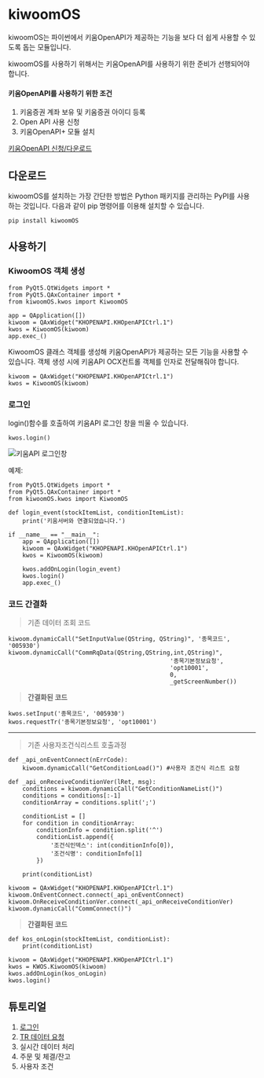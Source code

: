 # kiwoomOS
kiwoomOS는 파이썬에서 키움OpenAPI가 제공하는 기능을 보다 더 쉽게 사용할 수 있도록 돕는 모듈입니다. 

kiwoomOS를 사용하기 위해서는 키움OpenAPI를 사용하기 위한 준비가 선행되어야 합니다.  

#### 키움OpenAPI를 사용하기 위한 조건
  1. 키움증권 계좌 보유 및 키움증권 아이디 등록
  2. Open API 사용 신청
  3. 키움OpenAPI+ 모듈 설치
 
[키움OpenAPI 신청/다운로드](https://www3.kiwoom.com/nkw.templateFrameSet.do?m=m1408000000)



다운로드
--------
kiwoomOS를 설치하는 가장 간단한 방법은 Python 패키지를 관리하는 PyPI를 사용하는 것입니다.
다음과 같이 pip 명령어를 이용해 설치할 수 있습니다.
```
pip install kiwoomOS
```


사용하기
-------
### KiwoomOS 객체 생성
```
from PyQt5.QtWidgets import *
from PyQt5.QAxContainer import *
from kiwoomOS.kwos import KiwoomOS

app = QApplication([])
kiwoom = QAxWidget("KHOPENAPI.KHOpenAPICtrl.1")
kwos = KiwoomOS(kiwoom)
app.exec_()
```

KiwoomOS 클래스 객체를 생성해 키움OpenAPI가 제공하는 모든 기능을 사용할 수 있습니다. 
객체 생성 시에 키움API OCX컨트롤 객체를 인자로 전달해줘야 합니다.

```
kiwoom = QAxWidget("KHOPENAPI.KHOpenAPICtrl.1")
kwos = KiwoomOS(kiwoom)
```

### 로그인 
login()함수를 호출하여 키움API 로그인 창을 띄울 수 있습니다.
```
kwos.login()
```
![키움API 로그인창](https://postfiles.pstatic.net/20160917_142/rkdwnsdud555_1474046676886JObIO_PNG/12.png?type=w2)

예제:
```
from PyQt5.QtWidgets import *
from PyQt5.QAxContainer import *
from kiwoomOS.kwos import KiwoomOS

def login_event(stockItemList, conditionItemList):
    print('키움서버와 연결되었습니다.')

if __name__ == "__main__":
    app = QApplication([])
    kiwoom = QAxWidget("KHOPENAPI.KHOpenAPICtrl.1")
    kwos = KiwoomOS(kiwoom)

    kwos.addOnLogin(login_event)
    kwos.login()
    app.exec_()
```

### 코드 간결화
> 기존 데이터 조회 코드
```
kiwoom.dynamicCall("SetInputValue(QString, QString)", '종목코드', '005930')
kiwoom.dynamicCall("CommRqData(QString,QString,int,QString)", 
                                              '종목기본정보요청', 
                                              'opt10001', 
                                              0, 
                                              _getScreenNumber())
```

> **간결화된 코드**
```
kwos.setInput('종목코드', '005930')
kwos.requestTr('종목기본정보요청', 'opt10001')
```

- - - 

> 기존 사용자조건식리스트 호출과정
```
def _api_onEventConnect(nErrCode):
    kiwoom.dynamicCall("GetConditionLoad()") #사용자 조건식 리스트 요청
    
def _api_onReceiveConditionVer(lRet, msg):
    conditions = kiwoom.dynamicCall("GetConditionNameList()")
    conditions = conditions[:-1]
    conditionArray = conditions.split(';')
  
    conditionList = []
    for condition in conditionArray:
        conditionInfo = condition.split('^')
        conditionList.append({
            '조건식인덱스': int(conditionInfo[0]),
            '조건식명': conditionInfo[1]
        })
    
    print(conditionList)

kiwoom = QAxWidget("KHOPENAPI.KHOpenAPICtrl.1")
kiwoom.OnEventConnect.connect(_api_onEventConnect)
kiwoom.OnReceiveConditionVer.connect(_api_onReceiveConditionVer)
kiwoom.dynamicCall("CommConnect()")
```

> **간결화된 코드**
```
def kos_onLogin(stockItemList, conditionList):
    print(conditionList)

kiwoom = QAxWidget("KHOPENAPI.KHOpenAPICtrl.1")
kwos = KWOS.KiwoomOS(kiwoom)
kwos.addOnLogin(kos_onLogin)
kwos.login()
```

튜토리얼
--------
  1. [로그인](https://github.com/junyoung-jamong/KiwoomOS/tree/master/01_%EB%A1%9C%EA%B7%B8%EC%9D%B8)
  2. [TR 데이터 요청](https://github.com/junyoung-jamong/KiwoomOS/tree/master/02_%EB%8D%B0%EC%9D%B4%ED%84%B0%EC%A1%B0%ED%9A%8C)
  3. 실시간 데이터 처리
  4. 주문 및 체결/잔고
  5. 사용자 조건
